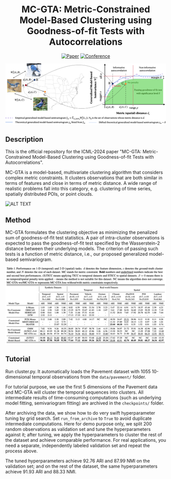 <div align="center">    
 
# MC-GTA: Metric-Constrained Model-Based Clustering using Goodness-of-fit Tests with Autocorrelations

[![Paper](http://img.shields.io/badge/paper-arxiv.2309.16020-B31B1B.svg)](https://arxiv.org/abs/2309.16020v2)
[![Conference](https://img.shields.io/badge/ICML-2024-blue)]()

![ALT TEXT](/figures/intro-image.png)

</div>

## Description

This is the official repository for the ICML-2024 paper "MC-GTA: Metric-Constrained Model-Based Clustering using Goodness-of-fit Tests with Autocorrelations".

MC-GTA is a model-based, multivariate clustering algorithm that considers complex metric constraints. It clusters observations that are both similar in terms of features and close in terms of metric distance. A wide range of realistic problems fall into this category, e.g. clustering of time series, spatially distributed POIs, or point clouds.

![ALT TEXT](/figures/method.png)

## Method

MC-GTA formulates the clustering objective as minimizing the penalized sum of goodness-of-fit test statistics. A pair of intra-cluster observations is expected to pass the goodness-of-fit test specified by the Wasserstein-2 distance between their underlying models. The criterion of passing such tests is a function of metric distance, i.e., our proposed generalized model-based semivariogram.

![ALT TEXT](/figures/experiment-results.png)

## Tutorial

Run cluster.py. It automatically loads the Pavement dataset with 1055 10-dimensional temporal observations from the `data/pavement/` folder.

For tutorial purpose, we use the first 5 dimensions of the Pavement data and MC-GTA will cluster the temporal sequences into clusters. All intermediate results of time-consuming computations (such as underlying model fitting, semivariogram fitting) are archived in the `checkpoints/` folder. 

After archiving the data, we show how to do very swift hyperparameter tuning by grid search. Set `run_from_archive` to `True` to avoid duplicate intermediate computations. Here for demo purpose only, we split 200 random observations as validation set and tune the hyperparameters against it; after tuning, we apply the hyperparameters to cluster the rest of the dataset and achieve comparable performance. For real applications, you need a separate, independently labeled validation set and repeat the process above.

The tuned hyperparameters achieve 92.76 ARI and 87.99 NMI on the validation set; and on the rest of the dataset, the same hyperparameters achieve 91.93 ARI and 88.33 NMI.